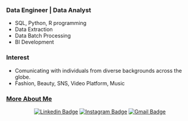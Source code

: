 ### Data Engineer | Data Analyst
- SQL, Python, R programming 
- Data Extraction
- Data Batch Processing
- BI Development

### Interest
- Comunicating with individuals from diverse backgrounds across the globe.
- Fashion, Beauty, SNS, Video Platform, Music

### [More About Me](https://heejungjung.github.io/AmyJeong/)

<div align=center>
  
[![Linkedin Badge](https://img.shields.io/badge/-LinkedIn-blue?style=flat-square&logo=Linkedin&logoColor=white&link=https://www.linkedin.com/in/heejeong-jeong-6bb41526a/)](https://www.linkedin.com/in/heejeong-jeong-6bb41526a/) 
[![Instagram Badge](https://img.shields.io/badge/-Instagram-dd2a7b?style=flat-square&logo=instagram&logoColor=white&link=https://www.instagram.com/j.amy_jeong/)](https://www.instagram.com/j.amy_jeong/) 
[![Gmail Badge](https://img.shields.io/badge/-Gmail-d14836?style=flat-square&logo=Gmail&logoColor=white&link=mailto:ahahfnr@gmail.com)](mailto:ahahfnr@gmail.com)

</div>
